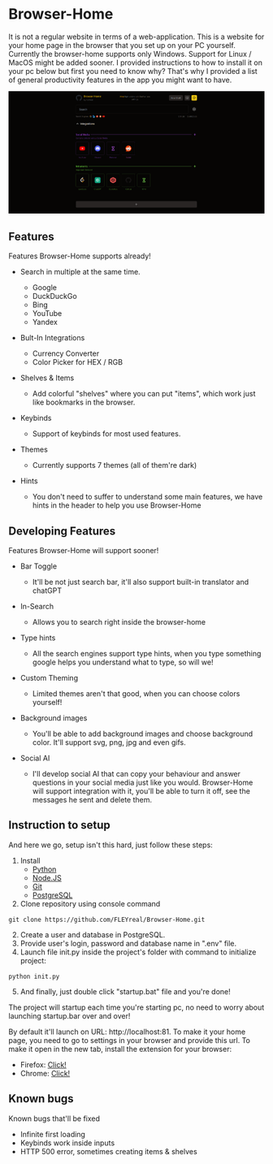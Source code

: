 # Browser-Home
It is not a regular website in terms of a web-application. This is a website 
for your home page in the browser that you set up on your PC yourself.
Currently the browser-home supports only Windows. Support for Linux / MacOS
might be added sooner. I provided instructions to how to install it on your
pc below but first you need to know why? That's why I provided a list of
general productivity features in the app you might want to have.


<img src="./assets/browser-home.png" alt="Showcase Image of Browser-Home"/>


## Features
Features Browser-Home supports already!

- Search in multiple at the same time.
    - Google
    - DuckDuckGo
    - Bing
    - YouTube
    - Yandex

- Bult-In Integrations
    - Currency Converter
    - Color Picker for HEX / RGB

- Shelves & Items
    - Add colorful "shelves" where you can put "items", 
    which work just like bookmarks in the browser.

- Keybinds
    - Support of keybinds for most used features.

- Themes
    - Currently supports 7 themes (all of them're dark)

- Hints
    - You don't need to suffer to understand some main features, 
    we have hints in the header to help you use Browser-Home

## Developing Features
Features Browser-Home will support sooner!

- Bar Toggle
    - It'll be not just search bar, it'll also support built-in
    translator and chatGPT

- In-Search
    - Allows you to search right inside the browser-home

- Type hints
    - All the search engines support type hints, when you type something
    google helps you understand what to type, so will we!

- Custom Theming
    - Limited themes aren't that good, when you can choose colors yourself!

- Background images
    - You'll be able to add background images and choose background color.
    It'll support svg, png, jpg and even gifs.

- Social AI
    - I'll develop social AI that can copy your behaviour and answer questions
    in your social media just like you would. Browser-Home will support integration
    with it, you'll be able to turn it off, see the messages he sent and delete them.

## Instruction to setup
And here we go, setup isn't this hard, just follow these steps:

1. Install 
    - <a href="https://www.python.org/downloads/">Python</a>
    - <a href="https://nodejs.org/en/download/current">Node.JS</a>
    - <a href="https://git-scm.com/downloads">Git</a>
    - <a href="https://www.postgresql.org/download/">PostgreSQL</a>
2. Clone repository using console command
```
git clone https://github.com/FLEYreal/Browser-Home.git
```
2. Create a user and database in PostgreSQL.
3. Provide user's login, password and database name in ".env" file.
4. Launch file init.py inside the project's folder with command to initialize project:
```
python init.py
```
5. And finally, just double click "startup.bat" file and you're done!

The project will startup each time you're starting pc, no need
to worry about launching startup.bar over and over!

By default it'll launch on URL: http://localhost:81. To make it your
home page, you need to go to settings in your browser and provide this url.
To make it open in the new tab, install the extension for your browser:

- Firefox: <a href="https://addons.mozilla.org/en-US/firefox/addon/new-tab-override/">Click!</a>
- Chrome: <a href="https://chromewebstore.google.com/detail/new-tab-override/fjcmlondipcnnpmbcollgifldmajfonf?hl=en-GB">Click!</a>

## Known bugs
Known bugs that'll be fixed

- Infinite first loading
- Keybinds work inside inputs
- HTTP 500 error, sometimes creating items & shelves
